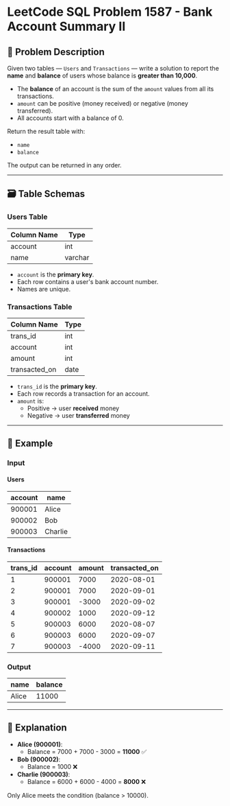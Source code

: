 # LeetCode SQL Problem 1587 - Bank Account Summary II

## 📘 Problem Description

Given two tables — `Users` and `Transactions` — write a solution to report the **name** and **balance** of users whose balance is **greater than 10,000**.

- The **balance** of an account is the sum of the `amount` values from all its transactions.
- `amount` can be positive (money received) or negative (money transferred).
- All accounts start with a balance of 0.

Return the result table with:

- `name`
- `balance`

The output can be returned in any order.

---

## 🗃️ Table Schemas

### Users Table

| Column Name | Type    |
|-------------|---------|
| account     | int     |
| name        | varchar |

- `account` is the **primary key**.
- Each row contains a user's bank account number.
- Names are unique.

### Transactions Table

| Column Name   | Type |
|----------------|------|
| trans_id       | int  |
| account        | int  |
| amount         | int  |
| transacted_on  | date |

- `trans_id` is the **primary key**.
- Each row records a transaction for an account.
- `amount` is:
  - Positive → user **received** money
  - Negative → user **transferred** money

---

## 🧪 Example

### Input

#### Users

| account  | name    |
|----------|---------|
| 900001   | Alice   |
| 900002   | Bob     |
| 900003   | Charlie |

#### Transactions

| trans_id | account  | amount | transacted_on |
|----------|----------|--------|----------------|
| 1        | 900001   | 7000   | 2020-08-01     |
| 2        | 900001   | 7000   | 2020-09-01     |
| 3        | 900001   | -3000  | 2020-09-02     |
| 4        | 900002   | 1000   | 2020-09-12     |
| 5        | 900003   | 6000   | 2020-08-07     |
| 6        | 900003   | 6000   | 2020-09-07     |
| 7        | 900003   | -4000  | 2020-09-11     |

### Output

| name   | balance |
|--------|---------|
| Alice  | 11000   |

---

## 🧠 Explanation

- **Alice (900001)**:
  - Balance = 7000 + 7000 - 3000 = **11000** ✅
- **Bob (900002)**:
  - Balance = 1000 ❌
- **Charlie (900003)**:
  - Balance = 6000 + 6000 - 4000 = **8000** ❌

Only Alice meets the condition (balance > 10000).
